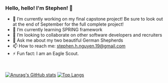 ### Hello, hello! I'm Stephen! 👋

- 🔭 I’m currently working on my final capstone project! Be sure to look out at the end of September for the full complete project!
- 🌱 I’m currently learning SPRING framework
- 👯 I’m looking to collaborate on other software developers and recruiters
- 💬 Ask me about my two beautiful German Shepherds
- 📫 How to reach me: stephen.h.nguyen.19@gmail.com
- ⚡ Fun fact: I am an Eagle Scout.

<br>

[![Anurag's GitHub stats](https://github-readme-stats.vercel.app/api?username=wynnstephen)](https://github.com/wynnstephen/github-readme-stats) [![Top Langs](https://github-readme-stats.vercel.app/api/top-langs/?username=wynnstephen)](https://github.com/wynnstephen/github-readme-stats)


